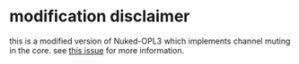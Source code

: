 # modification disclaimer

this is a modified version of Nuked-OPL3 which implements channel muting in the core.
see [this issue](https://github.com/tildearrow/furnace/issues/414) for more information.
